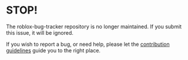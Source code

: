 # STOP!

The roblox-bug-tracker repository is no longer maintained. If you submit this issue, it will be ignored.

If you wish to report a bug, or need help, please let the [contribution guidelines](https://github.com/Anaminus/roblox-bug-tracker/blob/master/CONTRIBUTING.md) guide you to the right place.
